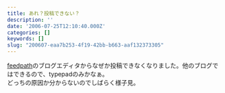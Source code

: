 ```yaml
---
title: あれ？投稿できない？
description: ''
date: '2006-07-25T12:10:40.000Z'
categories: []
keywords: []
slug: "200607-eaa7b253-4f19-42bb-b663-aaf132373305"
---
```

[feedpath](https://feedpath.jp/)のブログエディタからなぜか投稿できなくなりました。他のブログではできるので、typepadのみかなぁ。  
どっちの原因か分からないのでしばらく様子見。